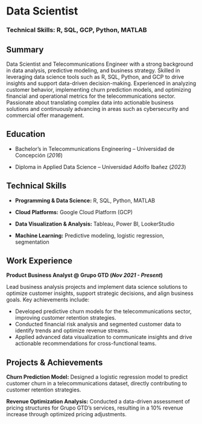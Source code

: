 # Data Scientist
### Technical Skills: R, SQL, GCP, Python, MATLAB

## Summary
Data Scientist and Telecommunications Engineer with a strong background in data analysis, predictive modeling, and business strategy. Skilled in leveraging data science tools such as R, SQL, Python, and GCP to drive insights and support data-driven decision-making. Experienced in analyzing customer behavior, implementing churn prediction models, and optimizing financial and operational metrics for the telecommunications sector. Passionate about translating complex data into actionable business solutions and continuously advancing in areas such as cybersecurity and commercial offer management.


## Education
- Bachelor’s in Telecommunications Engineering – Universidad de Concepción (_2016_)

- Diploma in Applied Data Science – Universidad Adolfo Ibañez (_2023_)

## Technical Skills
- **Programming & Data Science:** R, SQL, Python, MATLAB

- **Cloud Platforms:** Google Cloud Platform (GCP)

- **Data Visualization & Analysis:** Tableau, Power BI, LookerStudio

- **Machine Learning:** Predictive modeling, logistic regression, segmentation


## Work Experience

**Product Business Analyst @ Grupo GTD (_Nov 2021 - Present_)**

Lead business analysis projects and implement data science solutions to optimize customer insights, support strategic decisions, and align business goals. Key achievements include:

- Developed predictive churn models for the telecommunications sector, improving customer retention strategies.
- Conducted financial risk analysis and segmented customer data to identify trends and optimize revenue streams.
- Applied advanced data visualization to communicate insights and drive actionable recommendations for cross-functional teams.

## Projects & Achievements
**Churn Prediction Model:** Designed a logistic regression model to predict customer churn in a telecommunications dataset, directly contributing to customer retention strategies.

**Revenue Optimization Analysis:** Conducted a data-driven assessment of pricing structures for Grupo GTD’s services, resulting in a 10% revenue increase through optimized pricing adjustments.


